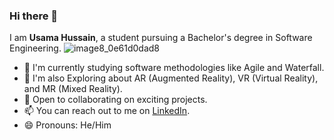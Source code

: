 ### Hi there 👋
I am **Usama Hussain**, a student pursuing a Bachelor's degree in Software Engineering.
![image8_0e61d0dad8](https://github.com/usamahussaindev/usamahussaindev/assets/118635657/b00a92d2-dfce-4b89-8c45-a3206b3c24b0)


- 🔭 I'm currently studying software methodologies like Agile and Waterfall.
- 🌱 I'm also Exploring about AR (Augmented Reality), VR (Virtual Reality), and MR (Mixed Reality).
- 👯 Open to collaborating on exciting projects.
-  📫 You can reach out to me on [LinkedIn](https://www.linkedin.com/in/usama-hussain-45ba53200/).
- 😄 Pronouns: He/Him
